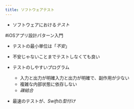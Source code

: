 ```yaml
---
title: ソフトウェアテスト
---
```


* ソフトウェアにおける*テスト*

\#iOSアプリ設計パターン入門

* テストの最小単位は「*不安*」

* 不安じゃないことまでテストしなくても良い

* テストのしやすいプログラム
  
  * 入力と出力が明確入力と出力が明確で、副作用が少ない
  * 複雑な内部状態に依存しない
  * *疎結合*
* 最速のテストが、*Swift*の*型付け*

